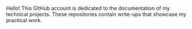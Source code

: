 Hello! This GitHub account is dedicated to the documentation of my technical projects. These repositories contain write-ups that showcase my practical work.
